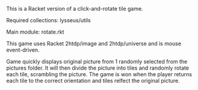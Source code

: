 This is a Racket version of a click-and-rotate tile game.

 Required collections: 
    lysseus/utils

 Main module: rotate.rkt

 This game uses Racket 2htdp/image and 2htdp/universe and is mouse event-driven.

Game quickly displays original picture from 1 randomly selected from the pictures folder. It will then divide the picture into tiles and randomly rotate each tile, scrambling the picture. The game is won when the player returns each tile to the correct orientation and tiles relfect the original picture.
